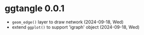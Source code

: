 # ggtangle 0.0.1

+ `geom_edge()` layer to draw network (2024-09-18, Wed)
+ extend `ggplot()` to support 'igraph' object (2024-09-18, Wed)
